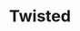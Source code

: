---
title: Twisted
date: 
draft: false

# descripcion
description : Argollitas pasandes en plata 925. Precio por par.

materials: 

color: 

dimensions: Diámetro 3 cm

code: 01-11-0898

type: "Aros"

categories: []

price: $2.970,00

price_eftvo: $2.525,00

# Images
# first image will be shown in the product page
images:
  # - image: "images/path_to_image"
  # La ubicacion de las imagenes es imagenes/Aros/Aros.Argollas/01-11-0898-twisted
  - image: "./images/aros/argollas/01-11-0898-twisted_a.jpg"
  - image: "./images/aros/argollas/01-11-0898-twisted_b.jpg"
  - image: "./images/aros/argollas/01-11-0898-twisted_c.jpg"
---
